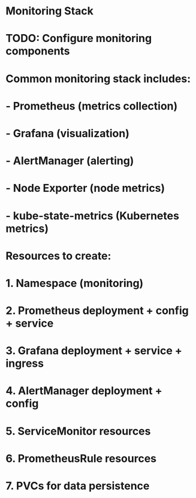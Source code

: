 # Monitoring Stack
# TODO: Configure monitoring components
#
# Common monitoring stack includes:
# - Prometheus (metrics collection)
# - Grafana (visualization)
# - AlertManager (alerting)
# - Node Exporter (node metrics)
# - kube-state-metrics (Kubernetes metrics)
#
# Resources to create:
# 1. Namespace (monitoring)
# 2. Prometheus deployment + config + service
# 3. Grafana deployment + service + ingress
# 4. AlertManager deployment + config
# 5. ServiceMonitor resources
# 6. PrometheusRule resources
# 7. PVCs for data persistence